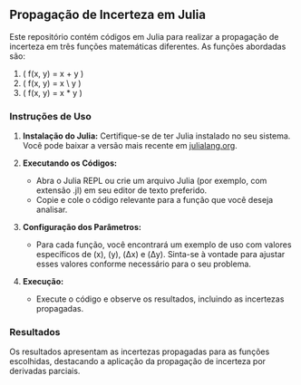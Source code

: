## Propagação de Incerteza em Julia

Este repositório contém códigos em Julia para realizar a propagação de incerteza em três funções matemáticas diferentes. As funções abordadas são:

1. \( f(x, y) = x + y \)
2. \( f(x, y) = x \ y \)
3. \( f(x, y) = x * y \)

### Instruções de Uso

1. **Instalação do Julia:**
   Certifique-se de ter Julia instalado no seu sistema. Você pode baixar a versão mais recente em [julialang.org](https://julialang.org/downloads/).

2. **Executando os Códigos:**
   - Abra o Julia REPL ou crie um arquivo Julia (por exemplo, com extensão .jl) em seu editor de texto preferido.
   - Copie e cole o código relevante para a função que você deseja analisar.

3. **Configuração dos Parâmetros:**
   - Para cada função, você encontrará um exemplo de uso com valores específicos de \(x\), \(y\), \(Δx\) e \(Δy\). Sinta-se à vontade para ajustar esses valores conforme necessário para o seu problema.

4. **Execução:**
   - Execute o código e observe os resultados, incluindo as incertezas propagadas.

### Resultados

Os resultados apresentam as incertezas propagadas para as funções escolhidas, destacando a aplicação da propagação de incerteza por derivadas parciais.


